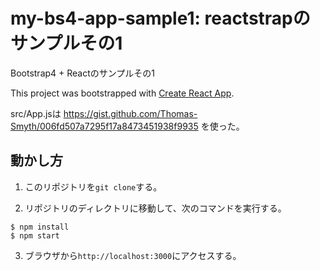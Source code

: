 # my-bs4-app-sample1: reactstrapのサンプルその1

Bootstrap4 + Reactのサンプルその1

This project was bootstrapped with [Create React App](https://github.com/facebookincubator/create-react-app).

src/App.jsは https://gist.github.com/Thomas-Smyth/006fd507a7295f17a8473451938f9935 を使った。

## 動かし方

1. このリポジトリを`git clone`する。

2. リポジトリのディレクトリに移動して、次のコマンドを実行する。

````
$ npm install
$ npm start
````

3. ブラウザから`http://localhost:3000`にアクセスする。
